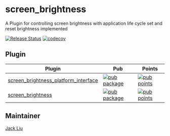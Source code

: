 # screen_brightness

A Plugin for controlling screen brightness with application life cycle set and reset brightness implemented

[![Release Status](https://github.com/aaassseee/screen_brightness/actions/workflows/screen_brightness.yml/badge.svg)](https://github.com/aaassseee/screen_brightness/actions/workflows/screen_brightness.yml)
[![codecov](https://codecov.io/gh/aaassseee/screen_brightness/branch/master/graph/badge.svg?token=M6U0LQZ8SG)](https://codecov.io/gh/aaassseee/screen_brightness)

## Plugin

| Plugin                                                                          | Pub                                                                                                                                                             | Points                                                                                                                                                     |
|---------------------------------------------------------------------------------|-----------------------------------------------------------------------------------------------------------------------------------------------------------------|------------------------------------------------------------------------------------------------------------------------------------------------------------|
| [screen_brightness_platform_interface](./screen_brightness_platform_interface/) | [![pub package](https://img.shields.io/pub/v/screen_brightness_platform_interface.svg)](https://pub.dartlang.org/packages/screen_brightness_platform_interface) | [![pub points](https://badges.bar/screen_brightness_platform_interface/pub%20points)](https://pub.dev/packages/screen_brightness_platform_interface/score) |
| [screen_brightness](./screen_brightness/)                                       | [![pub package](https://img.shields.io/pub/v/screen_brightness.svg)](https://pub.dartlang.org/packages/screen_brightness)                                       | [![pub points](https://badges.bar/screen_brightness/pub%20points)](https://pub.dev/packages/screen_brightness/score)                                       |

## Maintainer

[Jack Liu](https://github.com/aaassseee)